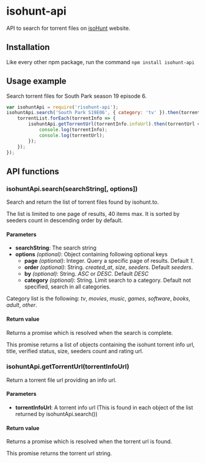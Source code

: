 isohunt-api
===========

API to search for torrent files on [isoHunt](https://isohunt.to) website.


Installation
------------

Like every other npm package, run the command
`npm install isohunt-api`


Usage example
-------------

Search torrent files for South Park season 19 episode 6.

```javascript
var isohuntApi = require('risohunt-api');
isohuntApi.search('South Park S19E06', { category: 'tv' }).then(torrentList => {
    torrentList.forEach(torrentInfo => {
        isohuntApi.getTorrentUrl(torrentInfo.infoUrl).then(torrentUrl => {
            console.log(torrentInfo);
            console.log(torrentUrl);
        });
    });
});
```


API functions
-------------

### isohuntApi.search(searchString[, options])

Search and return the list of torrent files found by isohunt.to.

The list is limited to one page of results, 40 items max. It is sorted by seeders count in descending order by default.

#### Parameters

+ **searchString**: The search string
+ **options** *(optional)*: Object containing following optional keys
    - **page** *(optional)*: Integer. Query a specific page of results. Default *1*.
    - **order** *(optional)*: String. *created_at*, *size*, *seeders*. Default *seeders*.
    - **by** *(optional)*: String. *ASC* or *DESC*. Default *DESC*
    - **category** *(optional)*: String. Limit search to a category. Default not specified, search in all categories.

Category list is the following: *tv*, *movies*, *music*, *games*, *software*, *books*, *adult*, *other*.


#### Return value

Returns a promise which is resolved when the search is complete.

This promise returns a list of objects containing the isohunt torrent info url, title, verified status, size, seeders count and rating url.


### isohuntApi.getTorrentUrl(torrentInfoUrl)

Return a torrent file url providing an info url.


#### Parameters

+ **torrentInfoUrl**: A torrent info url (This is found in each object of the list returned by isohuntApi.search())


#### Return value

Returns a promise which is resolved when the torrent url is found.

This promise returns the torrent url string.
